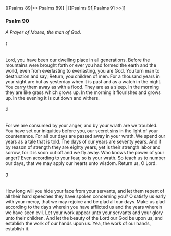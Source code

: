 [[Psalms 89|<< Psalms 89]]  |  [[Psalms 91|Psalms 91 >>]]

### Psalm 90

*A Prayer of Moses, the man of God.*

###### 1
Lord, you have been our dwelling place in all generations. Before the mountains were brought forth or ever you had formed the earth and the world, even from everlasting to everlasting, you are God. You turn man to destruction and say, Return, you children of men. For a thousand years in your sight are but as yesterday when it is past and as a watch in the night. You carry them away as with a flood. They are as a sleep. In the morning they are like grass which grows up. In the morning it flourishes and grows up. In the evening it is cut down and withers.

###### 2
For we are consumed by your anger, and by your wrath are we troubled. You have set our iniquities before you, our secret sins in the light of your countenance. For all our days are passed away in your wrath. We spend our years as a tale that is told. The days of our years are seventy years. And if by reason of strength they are eighty years, yet is their strength labor and sorrow, for it is soon cut off and we fly away. Who knows the power of your anger? Even according to your fear, so is your wrath. So teach us to number our days, that we may apply our hearts unto wisdom. Return us, O Lord.

###### 3
How long will you hide your face from your servants, and let them repent of all their hard speeches they have spoken concerning you? O satisfy us early with your mercy, that we may rejoice and be glad all our days. Make us glad according to the days wherein you have afflicted us and the years wherein we have seen evil. Let your work appear unto your servants and your glory unto their children. And let the beauty of the Lord our God be upon us, and establish the work of our hands upon us. Yea, the work of our hands, establish it.